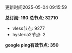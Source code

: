 更新时间2025-05-04 09:15:59

**总订阅: 160**
**总节点: 32710**
- vless节点: 9277
- hysteria2节点: 2

**google ping有效节点: 350**

